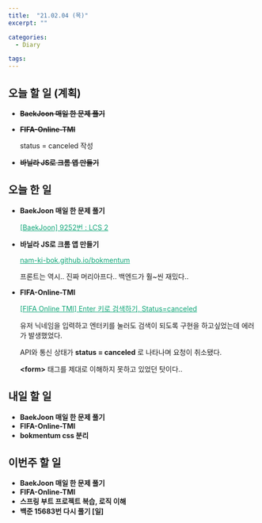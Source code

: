 ```yaml
---
title:  "21.02.04 (목)"
excerpt: ""

categories:
  - Diary

tags:
---
```


## 오늘 할 일 (계획)

- ~~**BaekJoon 매일 한 문제 풀기**~~

- ~~**FIFA-Online-TMI**~~

  status = canceled 작성

- ~~**바닐라 JS로 크롬 앱 만들기**~~

## 오늘 한 일

- **BaekJoon 매일 한 문제 풀기**

  <a href="https://nam-ki-bok.github.io/baekjoon/Baek_LCS2/" style="color:#0FA678" target="_blank">[BaekJoon] 9252번 : LCS 2</a>

- **바닐라 JS로 크롬 앱 만들기**

  <a href="https://nam-ki-bok.github.io/bokmentum/" style="color:#0FA678">nam-ki-bok.github.io/bokmentum</a>

  프론트는 역시.. 진짜 머리아프다.. 백엔드가 훨~씬 재밌다..

- **FIFA-Online-TMI**

  <a href="https://nam-ki-bok.github.io/spring/StatusCanceled/" style="color:#0FA678">[FIFA Online TMI] Enter 키로 검색하기, Status=canceled</a>

  유저 닉네임을 입력하고 엔터키를 눌러도 검색이 되도록 구현을 하고싶었는데 에러가 발생했었다.

  API와 통신 상태가 **status = canceled** 로 나타나며 요청이 취소됐다.
  
  **\<form>** 태그를 제대로 이해하지 못하고 있었던 탓이다..


##  내일 할 일

- **BaekJoon 매일 한 문제 풀기**
- **FIFA-Online-TMI**
- **bokmentum css 분리**


## 이번주 할 일

- **BaekJoon 매일 한 문제 풀기**
- **FIFA-Online-TMI**
- **스프링 부트 프로젝트 복습, 로직 이해**
- **백준 15683번 다시 풀기 [일]**

<br>